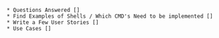     * Questions Answered []
    * Find Examples of Shells / Which CMD's Need to be implemented []
    * Write a Few User Stories []
    * Use Cases []
